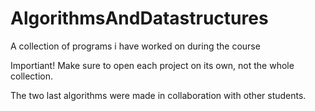 # AlgorithmsAndDatastructures
A collection of programs i have worked on during the course 

Importiant! Make sure to open each project on its own, not the whole collection.

The two last algorithms were made in collaboration with other students.
